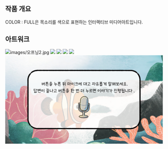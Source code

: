 <!-- Using HTML to center the abstract -->
<div class="columns is-centered has-text-centered">
  <div class="column is-four-fifths">
    <h2>작품 개요</h2>
    <div class="content has-text-justified">
      COLOR : FULL은 목소리를 색으로 표현하는 인터랙티브 미디어아트입니다.
    </div>
  </div>
</div>



## 아트워크 
<div class="image-row">
  <img src="images/오프닝2.jpg" alt="images/오프닝2.jpg" >
  <img src="images/오프닝4.jpg alt="images/오프닝4.jpg" >
  <img src="images/지도.png" >
  <img src="images/turtle.gif" >
  <img src="images/니모.png" >
  <img src="images/test.png" >



</code></pre>

